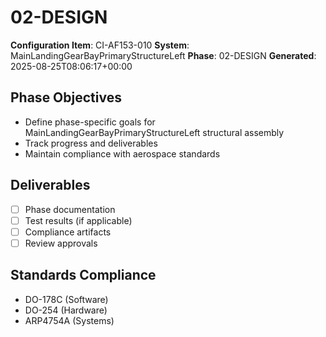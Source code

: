 # 02-DESIGN

**Configuration Item**: CI-AF153-010
**System**: MainLandingGearBayPrimaryStructureLeft
**Phase**: 02-DESIGN
**Generated**: 2025-08-25T08:06:17+00:00

## Phase Objectives
- Define phase-specific goals for MainLandingGearBayPrimaryStructureLeft structural assembly
- Track progress and deliverables
- Maintain compliance with aerospace standards

## Deliverables
- [ ] Phase documentation
- [ ] Test results (if applicable)
- [ ] Compliance artifacts
- [ ] Review approvals

## Standards Compliance
- DO-178C (Software)
- DO-254 (Hardware)
- ARP4754A (Systems)

